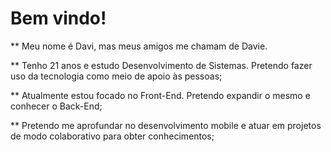 # Bem vindo!

** Meu nome é Davi, mas meus amigos me chamam de Davie. 

** Tenho 21 anos e estudo Desenvolvimento de Sistemas. Pretendo fazer uso da tecnologia como meio de apoio às pessoas;

** Atualmente estou focado no Front-End. Pretendo expandir o mesmo e conhecer o Back-End;

** Pretendo me aprofundar no desenvolvimento mobile e atuar em projetos de modo colaborativo para obter conhecimentos;

